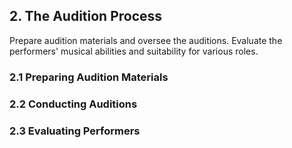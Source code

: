 ## 2. The Audition Process

Prepare audition materials and oversee the auditions. Evaluate the
performers\' musical abilities and suitability for various roles.

### 2.1 Preparing Audition Materials

### 2.2 Conducting Auditions

### 2.3 Evaluating Performers